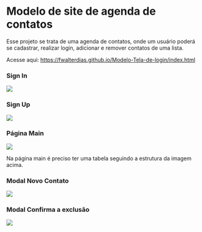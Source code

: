 

# Modelo de site de agenda de contatos

Esse projeto se trata de uma agenda de contatos, onde um usuário poderá se cadastrar, realizar login, adicionar e remover contatos de uma lista.

Acesse aqui: https://fwalterdias.github.io/Modelo-Tela-de-login/index.html

### Sign In

![](https://i.imgur.com/jdujHFe.png)


### Sign Up

![](https://i.imgur.com/2GanN2J.png)

### Página Main

![](https://i.imgur.com/5KjFKJp.png)

Na página main é preciso ter uma tabela seguindo a estrutura da imagem acima.

### Modal Novo Contato

![](https://i.imgur.com/yQUHLdy.png)

### Modal Confirma a exclusão

![](https://i.imgur.com/HGUBGYp.png)
